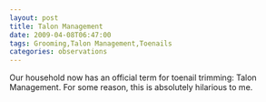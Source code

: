 ```yaml
---
layout: post
title: Talon Management
date: 2009-04-08T06:47:00
tags: Grooming,Talon Management,Toenails
categories: observations
---
```


Our household now has an official term for toenail trimming: Talon Management.
For some reason, this is absolutely hilarious to me.

